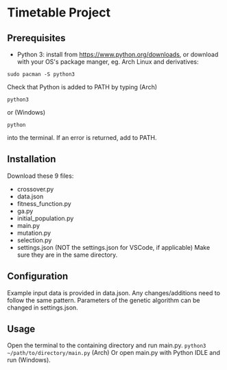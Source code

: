 # Timetable Project

## Prerequisites
- Python 3: install from https://www.python.org/downloads, or download with your
OS's package manger, eg. Arch Linux and derivatives:
```
sudo pacman -S python3
```
Check that Python is added to PATH by typing (Arch)
```
python3
```
or (Windows)
```
python
```
into the terminal. If an error is returned, add to PATH.

## Installation
Download these 9 files:
- crossover.py
- data.json
- fitness_function.py
- ga.py
- initial_population.py
- main.py
- mutation.py
- selection.py
- settings.json (NOT the settings.json for VSCode, if applicable)
Make sure they are in the same directory.

## Configuration
Example input data is provided in data.json. Any changes/additions need to
follow the same pattern.
Parameters of the genetic algorithm can be changed in settings.json.

## Usage
Open the terminal to the containing directory and run main.py.
    `python3 ~/path/to/directory/main.py`         (Arch)
Or open main.py with Python IDLE and run (Windows).
